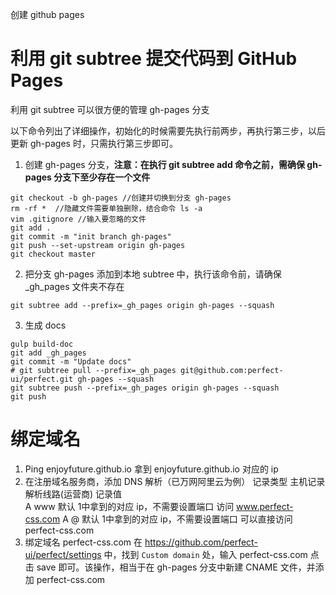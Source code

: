 创建 github pages

# 利用 git subtree 提交代码到 GitHub Pages 

利用 git subtree 可以很方便的管理 gh-pages 分支

以下命令列出了详细操作，初始化的时候需要先执行前两步，再执行第三步，以后更新 gh-pages 时，只需执行第三步即可。

1. 创建 gh-pages 分支，**注意：在执行 git subtree add 命令之前，需确保 gh-pages 分支下至少存在一个文件**
```
git checkout -b gh-pages //创建并切换到分支 gh-pages
rm -rf *  //隐藏文件需要单独删除，结合命令 ls -a
vim .gitignore //输入要忽略的文件
git add .
git commit -m "init branch gh-pages"
git push --set-upstream origin gh-pages
git checkout master
```

2. 把分支 gh-pages 添加到本地 subtree 中，执行该命令前，请确保 _gh_pages 文件夹不存在

```
git subtree add --prefix=_gh_pages origin gh-pages --squash
```
  
3. 生成 docs
```
gulp build-doc
git add _gh_pages
git commit -m "Update docs"
# git subtree pull --prefix=_gh_pages git@github.com:perfect-ui/perfect.git gh-pages --squash
git subtree push --prefix=_gh_pages origin gh-pages --squash
git push
```

# 绑定域名

1. Ping enjoyfuture.github.io 拿到 enjoyfuture.github.io 对应的 ip
2. 在注册域名服务商，添加 DNS 解析（已万网阿里云为例）
   记录类型 	主机记录 	解析线路(运营商) 	   记录值	
  	  A	     www	        默认	        1中拿到的对应 ip，不需要设置端口 访问 www.perfect-css.com
  	  A	      @	          默认	        1中拿到的对应 ip，不需要设置端口 可以直接访问 perfect-css.com
3. 绑定域名 perfect-css.com
   在 https://github.com/perfect-ui/perfect/settings 中，找到 `Custom domain` 处，输入
   perfect-css.com 点击 save 即可。该操作，相当于在 gh-pages 分支中新建 CNAME 文件，并添加 perfect-css.com
